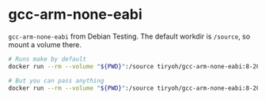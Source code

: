 # gcc-arm-none-eabi

`gcc-arm-none-eabi` from Debian Testing. The default workdir is `/source`, so
mount a volume there.

```bash
# Runs make by default
docker run --rm --volume "${PWD}":/source tiryoh/gcc-arm-none-eabi:8-2018-q4

# But you can pass anything
docker run --rm --volume "${PWD}":/source tiryoh/gcc-arm-none-eabi:8-2018-q4 make dist
```

